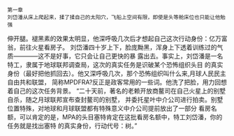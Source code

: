     第一章
    刘岱潘从床上爬起来，揉了揉自己的太阳穴，飞船上空间有限，即使是头等舱床位也只能让他勉强
伸开腿。褪黑素的效果太明显，他深呼吸几次后才想起自己这次行动身份：亿万富翁，前往火星看房子。
    刘岱潘四十岁上下，脸庞黝黑，浑身上下透着训练过的气质————这不是好事，它只会让自己更快的暴
露出去。事实上，刘岱潘是一名特工，隶属于地球联邦调查局，这次的真实任务是识破某个恐怖组织头目
的真实身份（最好把他抓回去）。他又深呼吸几次，那个恐怖组织叫什么来,月球人民民主自由共和联盟，
简称MPDFRA?反正是政客常用的一些词。他洗了把脸，用力回想着自己的这次任务背景。
    “二十天前，著名的老赖开放商鳌司在自己火星上的别墅自杀，随之月球联邦宣布查封鳌司的别墅，
并委托星叶中介公司进行拍卖。别墅位置特殊，对地球和月球联盟都有特殊意义中介公司提前放出了一部分
看房名额，可以肯定的是，MPA的头目塞特肯定在这批看房名额中，特工刘岱潘，你的任务就是找出塞特
的真实身份，行动代号：树。”

